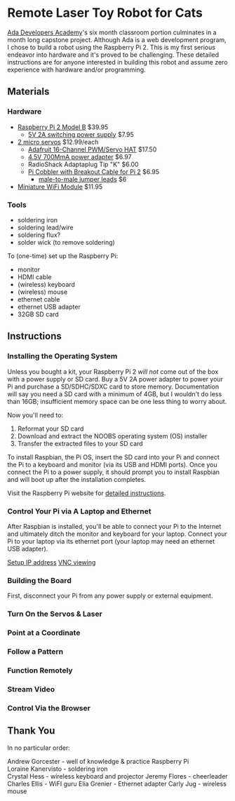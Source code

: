 # Remote Laser Toy Robot for Cats

[Ada Developers Academy](http://adadevelopersacademy.org/)'s six month classroom portion culminates in a month long capstone project. Although Ada is a web development program, I chose to build a robot using the Raspberry Pi 2. This is my first serious endeavor into hardware and it's proved to be challenging. These detailed instructions are for anyone interested in building this robot and assume zero experience with hardware and/or programming.

## Materials

### Hardware
+ [Raspberry Pi 2 Model B](https://www.adafruit.com/products/2358) $39.95
  + [5V 2A switching power supply](https://www.adafruit.com/products/276) $7.95
+ [2 micro servos](http://www.radioshack.com/radioshack-micro-servo/2730765.html) $12.99/each
  + [Adafruit 16-Channel PWM/Servo HAT](https://www.adafruit.com/products/2327) $17.50
  + [4.5V 700MmA power adapter](http://www.radioshack.com/enercell-4-5v-700ma-ac-adapter/2730353.html) $6.97
  + RadioShack Adaptaplug Tip "K" $6.00
  + [Pi Cobbler with Breakout Cable for Pi 2](https://www.adafruit.com/products/914) $6.95
    + [male-to-male jumper leads](http://www.adafruit.com/products/153) $6
+ [Miniature WiFi Module](https://www.adafruit.com/products/814) $11.95

### Tools
+ soldering iron
+ soldering lead/wire
+ soldering flux?
+ solder wick (to remove soldering)

To (one-time) set up the Raspberry Pi:
+ monitor
+ HDMI cable
+ (wireless) keyboard
+ (wireless) mouse
+ ethernet cable
+ ethernet USB adapter
+ 32GB SD card

## Instructions

### Installing the Operating System

Unless you bought a kit, your Raspberry Pi 2 _will not_ come out of the box with a power supply or SD card. Buy a 5V 2A power adapter to power your Pi and purchase a SD/SDHC/SDXC card to store memory. Documentation will say you need a SD card with a  minimum of 4GB, but I wouldn't do less than 16GB; insufficient memory space can be one less thing to worry about.

Now you'll need to:  
  1. Reformat your SD card
  1. Download and extract the NOOBS operating system (OS) installer
  1. Transfer the extracted files to your SD card

To install Raspbian, the Pi OS, insert the SD card into your Pi and connect the Pi to a keyboard and monitor (via its USB and HDMI ports). Once you connect the Pi to a power supply, it should prompt you to install Raspbian and will boot up after the installation completes.  

Visit the Raspberry Pi website for [detailed instructions](https://www.raspberrypi.org/help/noobs-setup/).

### Control Your Pi via A Laptop and Ethernet

After Raspbian is installed, you'll be able to connect your Pi to the Internet and ultimately ditch the monitor and keyboard for your laptop. Connect your Pi to your laptop via its ethernet port (your laptop may need an ethernet USB adapter).  

[Setup IP address](https://pihw.wordpress.com/guides/direct-network-connection/)
[VNC viewing](http://diyhacking.com/connect-raspberry-pi-to-laptop-display/)

### Building the Board

First, disconnect your Pi from any power supply or external equipment.

### Turn On the Servos & Laser

### Point at a Coordinate

### Follow a Pattern

### Function Remotely

### Stream Video

### Control Via the Browser


## Thank You
In no particular order:  

Andrew Gorcester - well of knowledge & practice Raspberry Pi   
Loraine Kanervisto - soldering iron  
Crystal Hess - wireless keyboard and projector
Jeremy Flores - cheerleader
Charles Ellis - WiFI guru
Elia Grenier - Ethernet adapter
Carly Jug - wireless mouse
